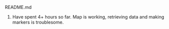 README.md

1. Have spent 4+ hours so far. Map is working, retrieving data and making markers is troublesome.